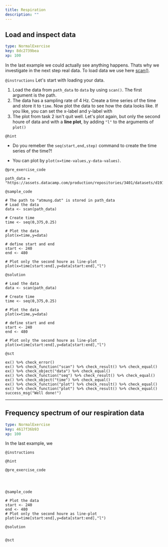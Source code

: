 ```yaml
---
title: Respiration
description: ""
---
```


## Load and inspect data

```yaml
type: NormalExercise
key: 8dc2739bea
xp: 100
```

In the last example we could actually see anything happens. Thats why we investigate in the next step real data. To load data we use here [scan()](https://www.rdocumentation.org/packages/base/versions/3.5.3/topics/scan).

`@instructions`
Let's start with loading your data. 
1. Load the data from ```path_data``` to ```data``` by using ```scan()```. The first argument is the path. 
2. The data has a sampling rate of 4 Hz. Create a time series of the time and store it to ```time```. Now plot the data to see how the data looks like. If you like, you can set the x-label and y-label with 
3. The plot from task 2 isn't quit well. Let's plot again, but only the second houre of data and with a **line plot**, by adding ```"l"``` to the arguments of ```plot()```

`@hint`
- Do you remeber the ```seq(start,end,step)``` command to create the time series of the time?!

- You can plot by ```plot(x=time-values,y-data-values)```.

`@pre_exercise_code`
```{r}
path_data = "https://assets.datacamp.com/production/repositories/3401/datasets/d191ac1f6ae2fda3392c4d41b892ba8bd2822bf3/atmung.dat"
```

`@sample_code`
```{r}
# The path to "atmung.dat" is stored in path_data
# Load the data
data <- scan(path_data)

# Create time
time <- seq(0,375,0.25)

# Plot the data
plot(x=time,y=data)

# define start and end
start <- 240
end <- 480

# Plot only the second houre as line-plot
plot(x=time[start:end],y=data[start:end],"l")
```

`@solution`
```{r}
# Load the data
data <- scan(path_data)

# Create time
time <- seq(0,375,0.25)

# Plot the data
plot(x=time,y=data)

# define start and end
start <- 240
end <- 480

# Plot only the second houre as line-plot
plot(x=time[start:end],y=data[start:end],"l")
```

`@sct`
```{r}
ex() %>% check_error()
ex() %>% check_function("scan") %>% check_result() %>% check_equal()
ex() %>% check_object("data") %>% check_equal()
ex() %>% check_function("seq") %>% check_result() %>% check_equal()
ex() %>% check_object("time") %>% check_equal()
ex() %>% check_function("plot") %>% check_result() %>% check_equal()
ex() %>% check_function("plot") %>% check_result() %>% check_equal()
success_msg("Well done!")
```

---

## Frequency spectrum of our respiration data

```yaml
type: NormalExercise
key: 4617f36b93
xp: 100
```

In the last example, we

`@instructions`


`@hint`


`@pre_exercise_code`
```{r}



```

`@sample_code`
```{r}
# Plot the data
start <- 240
end <- 480
# Plot only the second houre as line-plot
plot(x=time[start:end],y=data[start:end],"l")
```

`@solution`
```{r}

```

`@sct`
```{r}

```
